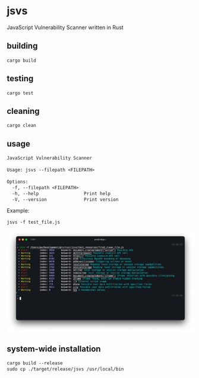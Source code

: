 # jsvs
JavaScript Vulnerability Scanner written in Rust

## building

```
cargo build
```

## testing

```
cargo test
```

## cleaning

```
cargo clean
```

## usage

```
JavaScript Vulnerability Scanner

Usage: jsvs --filepath <FILEPATH>

Options:
  -f, --filepath <FILEPATH>  
  -h, --help                 Print help
  -V, --version              Print version
```

Example:

```
jsvs -f test_file.js
```

![screenshot](screenshot.png)

## system-wide installation

```
cargo build --release
sudo cp ./target/release/jsvs /usr/local/bin
```